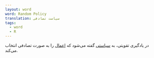 ```yaml
---
layout: word
word: Random Policy
translation: سیاست تصادفی
tags:
  - word
  - R
---
```

در یادگیری تقویتی، به [سیاستی](/P/policy) گفته می‌شود که [اعمال](/A/action) را به صورت تصادفی انتخاب می‌کند.
